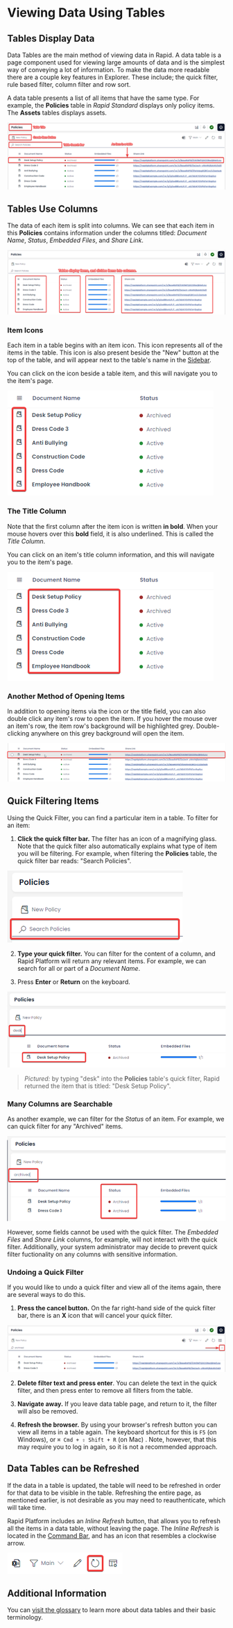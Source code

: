 # Viewing Data Using Tables
## Tables Display Data
Data Tables are the main method of viewing data in Rapid. A data table is a page component used for viewing large amounts of data and is the simplest way of conveying a lot of information. To make the data more readable there are a couple key features in Explorer. These include; the quick filter, rule based filter, column filter and row sort.

A data table presents a list of all items that have the same type. For example, the **Policies** table in *Rapid Standard* displays only policy items. The **Assets** tables displays assets.

![A screenshot that outlines all of the main components of a table. The screenshot is annotated with red boxes and red labels. The components that are annotated are: table title, the create item button, the table search bar, and the example of an item in a table.](<Data Table Overview.png>) 

## Tables Use Columns
The data of each item is split into columns. We can see that each item in this **Policies** contains information under the columns titled: *Document Name*, *Status*, *Embedded Files*, and *Share Link*.

![A screenshot that shows how data tables display items. Each item is broken up into columns, so that similar data types of items can be compared easily. The screenshot is annotated with red boxes, and a red text label that states "tables display items, and divide items into columns".](<Data Table Columns.png>)

### Item Icons
Each item in a table begins with an item icon. This icon represents all of the items in the table. This icon is also present beside the "New" button at the top of the table, and will appear next to the table's name in the <a href="https://docs.rapidplatform.com/docs/Rapid/User%20Manual/glossary#sidebar" target="_blank">Sidebar</a>.

You can click on the icon beside a table item, and this will navigate you to the item's page.

![A screenshot that shows the icons beside each item in a data table. The icons are also links that can be clicked in order to open an item in a table.](<Data Table Icons.png>)

### The Title Column
Note that the first column after the item icon is written **in bold**. When your mouse hovers over this **bold** field, it is also underlined. This is called the *Title Column*.

You can click on an item's title column information, and this will navigate you to the item's page.

![A screenshot that shows how a title column is displayed in bold text. The screenshot is annotated with a red box.](<Data Table Title Column.png>)

### Another Method of Opening Items
In addition to opening items via the icon or the title field, you can also double click any item's row to open the item. If you hover the mouse over an item's row, the item row's background will be highlighted grey. Double-clicking anywhere on this grey background will open the item.

![A screenshot that demonstrates how hovering over an item's row will change the row's appearance. You can then double click on the grey highlight of a row to open the data table item.](<Data Table Item Row.png>)

## Quick Filtering Items
Using the Quick Filter, you can find a particular item in a table. To filter for an item:
1. **Click the quick filter bar.** The filter has an icon of a magnifying glass. Note that the quick filter also automatically explains what type of item you will be filtering. For example, when filtering the **Policies** table, the quick filter bar reads: "Search Policies".

![A screenshot of the search bar annotated with a red box.](<Data Table Search.png>)

2. **Type your quick filter.** You can filter for the content of a column, and Rapid Platform will return any relevant items. For example, we can search for all or part of a *Document Name*.

3. Press **Enter** or **Return** on the keyboard.

![A screenshot that demonstrates how a user can type in the partial title of an item, in order to find that item.](<Data Table Search Example.png>)

> *Pictured:* by typing "desk" into the **Policies** table's quick filter, Rapid returned the item that is titled: "Desk Setup Policy".

### Many Columns are Searchable

As another example, we can filter for the *Status* of an item. For example, we can quick filter for any "Archived" items.

![Another example of searching for items in a table. In this example, the user can search for the content of a choice field.](<Data Table Search Example 2.png>)

However, some fields cannot be used with the quick filter. The *Embedded Files* and *Share Link* columns, for example, will not interact with the quick filter. Additionally, your system administrator may decide to prevent quick filter fuctionality on any columns with sensitive information.

### Undoing a Quick Filter
If you would like to undo a quick filter and view all of the items again, there are several ways to do this.

1. **Press the cancel button.** On the far right-hand side of the quick filter bar, there is an **X** icon that will cancel your quick filter.

![A screenshot that shows how to cancel a search button, by pressing the "cancel" button on the far right-hand side of the search bar. The screenshot is annotated with a red box and an arrow that indicate where the cancel button can be lcoated.](<Data Table Undo Search.png>)

2. **Delete filter text and press enter**. You can delete the text in the quick filter, and then press enter to remove all filters from the table.

3. **Navigate away.** If you leave data table page, and return to it, the filter will also be removed.

3. **Refresh the browser.** By using your browser's refresh button you can view all items in a table again. The keyboard shortcut for this is `F5` (on Windows), or `⌘ Cmd + ⇧ Shift + R` (on Mac)
. Note, however, that this may require you to log in again, so it is not a recommended approach.

## Data Tables can be Refreshed
If the data in a table is updated, the table will need to be refreshed in order for that data to be visible in the table. Refreshing the entire page, as mentioned earlier, is not desirable as you may need to reauthenticate, which will take time.

Rapid Platform includes an *Inline Refresh* button, that allows you to refresh all the items in a data table, without leaving the page. The *Inline Refresh* is located in the <a href="https://docs.rapidplatform.com/docs/Rapid/User%20Manual/glossary#command-bar" target="_blank">Command Bar</a>, and has an icon that resembles a clockwise arrow.

![A screenshot that shows what the inline refresh button looks like. The screenshot is annotated with a red box. The inline refresh button is a clockwise arrow.](<Data Table Inline Refresh.png>)

## Additional Information
You can <a href="https://docs.rapidplatform.com/docs/Rapid/User Manual/glossary#data-table" target="_blank">visit the glossary</a> to learn more about data tables and their basic terminology.